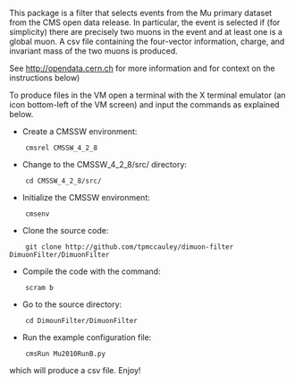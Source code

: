 This package is a filter that selects events from the Mu primary dataset from the CMS open
data release. In particular, the event is selected if (for simplicity) there are precisely two muons
in the event and at least one is a global muon. A csv file containing the four-vector information, charge, and invariant mass of the two muons is produced.

See http://opendata.cern.ch for more information and for context on the instructions below)

To produce files in the VM open a terminal with the X terminal emulator (an icon bottom-left of the VM screen)
and input the commands as explained below.

* Create a CMSSW environment: 

```
    cmsrel CMSSW_4_2_8
```

* Change to the CMSSW_4_2_8/src/ directory:

```
    cd CMSSW_4_2_8/src/
```
* Initialize the CMSSW environment:

```
    cmsenv
```
* Clone the source code:

```
    git clone http://github.com/tpmccauley/dimuon-filter DimuonFilter/DimuonFilter
````
* Compile the code with the command:

```
    scram b
```
* Go to the source directory:

```
    cd DimounFilter/DimuonFilter
```
* Run the example configuration file:

```
    cmsRun Mu2010RunB.py
```
which will produce a csv file. Enjoy!
